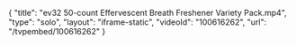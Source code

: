 {
    "title": "ev32 50-count Effervescent Breath Freshener Variety Pack.mp4",
    "type": "solo",
    "layout": "iframe-static",
    "videoId": "100616262",
    "url": "\/tvpembed\/100616262"
}